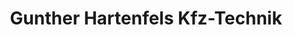 ---
title: "Gunther Hartenfels Kfz-Technik"
url: /weisel/gunther-hartenfels-kfz-technik/
shop: Autowerkstatt
---